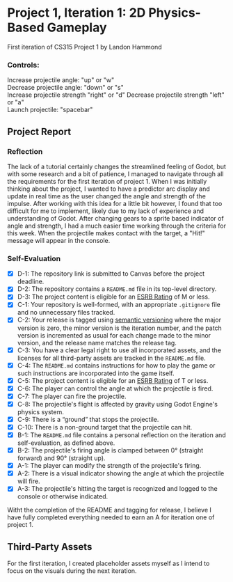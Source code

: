 # Project 1, Iteration 1: 2D Physics-Based Gameplay
First iteration of CS315 Project 1 by Landon Hammond

### Controls:
Increase projectile angle: "up" or "w"  
Decrease projectile angle: "down" or "s"  
Increase projectile strength "right" or "d"
Decrease projectile strength "left" or "a"  
Launch projectile: "spacebar"

## Project Report
### Reflection
The lack of a tutorial certainly changes the streamlined feeling of Godot, but with some research and a bit of patience, I managed to navigate through all the requirements for the first iteration of project 1. 
When I was initially thinking about the project, I wanted to have a predictor arc display and update in real time as the user changed the angle and strength of the impulse. 
After working with this idea for a little bit however, I found that too difficult for me to implement, likely due to my lack of experience and understanding of Godot.
After changing gears to a sprite based indicator of angle and strength, I had a much easier time working through the criteria for this week. When the projectile makes contact with the target, a "Hit!" message will appear in the console.

### Self-Evaluation
- [X] D-1: The repository link is submitted to Canvas before the project deadline.
- [X] D-2: The repository contains a <code>README.md</code> file in its top-level directory.
- [X] D-3: The project content is eligible for an <a href="https://www.esrb.org/ratings-guide/">ESRB Rating</a> of M or less.
- [X] C-1: Your repository is well-formed, with an appropriate <code>.gitignore</code> file and no unnecessary files tracked.
- [X] C-2: Your release is tagged using <a href="https://semver.org/">semantic versioning</a> where the major version is zero, the minor version is the iteration number, and the patch version is incremented as usual for each change made to the minor version, and the release name matches the release tag.
- [X] C-3: You have a clear legal right to use all incorporated assets, and the licenses for all third-party assets are tracked in the <code>README.md</code> file.
- [X] C-4: The <code>README.md</code> contains instructions for how to play the game or such instructions are incorporated into the game itself.
- [X] C-5: The project content is eligible for an <a href="https://www.esrb.org/ratings-guide/">ESRB Rating</a> of T or less.
- [X] C-6: The player can control the angle at which the projectile is fired.
- [X] C-7: The player can fire the projectile.
- [X] C-8: The projectile's flight is affected by gravity using Godot Engine's physics system.
- [X] C-9: There is a &ldquo;ground&rdquo; that stops the projectile.
- [X] C-10: There is a non-ground target that the projectile can hit.
- [X] B-1: The <code>README.md</code> file contains a personal reflection on the iteration and self-evaluation, as defined above.
- [X] B-2: The projectile's firing angle is clamped between 0&deg; (straight forward) and 90&deg; (straight up).
- [X] A-1: The player can modify the strength of the projectile's firing.
- [X] A-2: There is a visual indicator showing the angle at which the projectile will fire.
- [X] A-3: The projectile's hitting the target is recognized and logged to the console or otherwise indicated.

Witht the completion of the README and tagging for release, I believe I have fully completed everything needed to earn an A for iteration one of project 1.

## Third-Party Assets
For the first iteration, I created placeholder assets myself as I intend to focus on the visuals during the next iteration. 